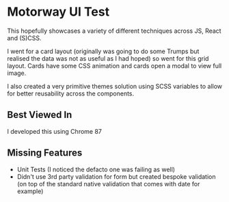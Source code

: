 
# Motorway UI Test

This hopefully showcases a variety of different techniques across JS, React and (S)CSS.

I went for a card layout (originally was going to do some Trumps but realised the data was not as useful as I had hoped) so went for this grid layout. Cards have some CSS animation and cards open a modal to view full image.

I also created a very primitive themes solution using SCSS variables to allow for better reusability across the components.

## Best Viewed In

I developed this using Chrome 87

## Missing Features

- Unit Tests (I noticed the defacto one was failing as well)
- Didn't use 3rd party validation for form but created bespoke validation (on top of the standard native validation that comes with date for example)